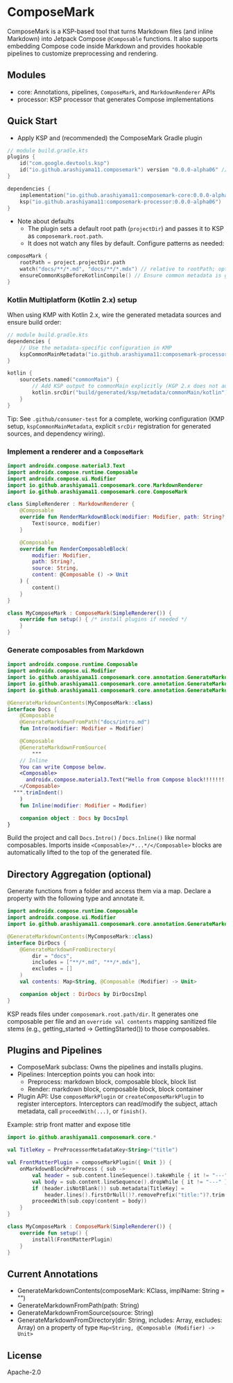 # ComposeMark

ComposeMark is a KSP-based tool that turns Markdown files (and inline Markdown) into Jetpack Compose
`@Composable` functions. It also supports embedding Compose code inside Markdown and provides
hookable pipelines to customize preprocessing and rendering.

## Modules

- core: Annotations, pipelines, `ComposeMark`, and `MarkdownRenderer` APIs
- processor: KSP processor that generates Compose implementations

## Quick Start

- Apply KSP and (recommended) the ComposeMark Gradle plugin

```kotlin
// module build.gradle.kts
plugins {
    id("com.google.devtools.ksp")
    id("io.github.arashiyama11.composemark") version "0.0.0-alpha06" // optional: configure watch patterns via composeMark {}
}

dependencies {
    implementation("io.github.arashiyama11:composemark-core:0.0.0-alpha06")
    ksp("io.github.arashiyama11:composemark-processor:0.0.0-alpha06")
}
```

- Note about defaults
    - The plugin sets a default root path (`projectDir`) and passes it to KSP as
      `composemark.root.path`.
    - It does not watch any files by default. Configure patterns as needed:

```kotlin
composeMark {
    rootPath = project.projectDir.path
    watch("docs/**/*.md", "docs/**/*.mdx") // relative to rootPath; optional
    ensureCommonKspBeforeKotlinCompile() // Ensure common metadata is generated before compile tasks
}
```

### Kotlin Multiplatform (Kotlin 2.x) setup

When using KMP with Kotlin 2.x, wire the generated metadata sources and ensure build order:

```kotlin
// module build.gradle.kts
dependencies {
    // Use the metadata-specific configuration in KMP
    kspCommonMainMetadata("io.github.arashiyama11:composemark-processor:0.0.0-alpha06")
}

kotlin {
    sourceSets.named("commonMain") {
        // Add KSP output to commonMain explicitly (KGP 2.x does not auto-register it)
        kotlin.srcDir("build/generated/ksp/metadata/commonMain/kotlin")
    }
}
```

Tip: See `.github/consumer-test` for a complete, working configuration (KMP setup,
`kspCommonMainMetadata`, explicit `srcDir` registration for generated sources, and dependency
wiring).

### Implement a renderer and a `ComposeMark`

```kotlin
import androidx.compose.material3.Text
import androidx.compose.runtime.Composable
import androidx.compose.ui.Modifier
import io.github.arashiyama11.composemark.core.MarkdownRenderer
import io.github.arashiyama11.composemark.core.ComposeMark

class SimpleRenderer : MarkdownRenderer {
    @Composable
    override fun RenderMarkdownBlock(modifier: Modifier, path: String?, source: String) {
        Text(source, modifier)
    }

    @Composable
    override fun RenderComposableBlock(
        modifier: Modifier,
        path: String?,
        source: String,
        content: @Composable () -> Unit
    ) {
        content()
    }
}

class MyComposeMark : ComposeMark(SimpleRenderer()) {
    override fun setup() { /* install plugins if needed */
    }
}
```

### Generate composables from Markdown

```kotlin
import androidx.compose.runtime.Composable
import androidx.compose.ui.Modifier
import io.github.arashiyama11.composemark.core.annotation.GenerateMarkdownContents
import io.github.arashiyama11.composemark.core.annotation.GenerateMarkdownFromPath
import io.github.arashiyama11.composemark.core.annotation.GenerateMarkdownFromSource

@GenerateMarkdownContents(MyComposeMark::class)
interface Docs {
    @Composable
    @GenerateMarkdownFromPath("docs/intro.md")
    fun Intro(modifier: Modifier = Modifier)

    @Composable
    @GenerateMarkdownFromSource(
        """
    // Inline
    You can write Compose below.
    <Composable>
      androidx.compose.material3.Text("Hello from Compose block!!!!!!!!")
    </Composable>
  """.trimIndent()
    )
    fun Inline(modifier: Modifier = Modifier)

    companion object : Docs by DocsImpl
}
```

Build the project and call `Docs.Intro()` / `Docs.Inline()` like normal composables. Imports inside
`<Composable>/*...*/</Composable>` blocks are automatically lifted to the top of the generated file.

## Directory Aggregation (optional)

Generate functions from a folder and access them via a map. Declare a property with the following
type and annotate it.

```kotlin
import androidx.compose.runtime.Composable
import androidx.compose.ui.Modifier
import io.github.arashiyama11.composemark.core.annotation.GenerateMarkdownFromDirectory

@GenerateMarkdownContents(MyComposeMark::class)
interface DirDocs {
    @GenerateMarkdownFromDirectory(
        dir = "docs",
        includes = ["**/*.md", "**/*.mdx"],
        excludes = []
    )
    val contents: Map<String, @Composable (Modifier) -> Unit>

    companion object : DirDocs by DirDocsImpl
}
```

KSP reads files under `composemark.root.path/dir`. It generates one composable per file and an
`override val contents` mapping sanitized file stems (e.g., getting_started → GettingStarted()) to
those composables.

## Plugins and Pipelines

- ComposeMark subclass: Owns the pipelines and installs plugins.
- Pipelines: Interception points you can hook into:
    - Preprocess: markdown block, composable block, block list
    - Render: markdown block, composable block, block container
- Plugin API: Use `composeMarkPlugin` or `createComposeMarkPlugin` to register interceptors.
  Interceptors can read/modify the subject, attach metadata, call `proceedWith(...)`, or `finish()`.

Example: strip front matter and expose title

```kotlin
import io.github.arashiyama11.composemark.core.*

val TitleKey = PreProcessorMetadataKey<String>("title")

val FrontMatterPlugin = composeMarkPlugin({ Unit }) {
    onMarkdownBlockPreProcess { sub ->
        val header = sub.content.lineSequence().takeWhile { it != "---" }.joinToString("\n")
        val body = sub.content.lineSequence().dropWhile { it != "---" }.drop(1).joinToString("\n")
        if (header.isNotBlank()) sub.metadata[TitleKey] =
            header.lines().firstOrNull()?.removePrefix("title:")?.trim()
        proceedWith(sub.copy(content = body))
    }
}

class MyComposeMark : ComposeMark(SimpleRenderer()) {
    override fun setup() {
        install(FrontMatterPlugin)
    }
}
```

## Current Annotations

- GenerateMarkdownContents(composeMark: KClass<out ComposeMark>, implName: String = "")
- GenerateMarkdownFromPath(path: String)
- GenerateMarkdownFromSource(source: String)
- GenerateMarkdownFromDirectory(dir: String, includes: Array<String>, excludes: Array<String>) on a
  property of type `Map<String, @Composable (Modifier) -> Unit>`

## License

Apache-2.0
